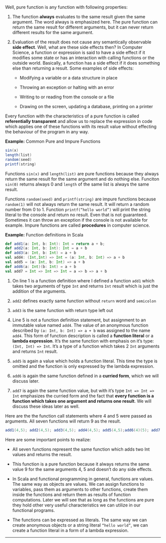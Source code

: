 Well, pure function is any function with following properties:

1.  The function **always** evaluates to the same result given the same argument. The word always is emphasized here. The pure function can return the same result for different arguments, but it can never return different results for the same argument.

2.  Evaluation of the result does not cause any semantically observable **side effect**. Well, what are these side effects then? In Computer Science, a function or expression is said to have a side effect if it modifies some state or has an interaction with calling functions or the outside world. Basically, a function has a side effect if it does something else than returning a result. Some examples of side effects:

    -   Modifying a variable or a data structure in place

    -   Throwing an exception or halting with an error

    -   Writing to or reading from the console or a file

    -   Drawing on the screen, updating a database, printing on a
        printer

Every function with the characteristics of a pure function is called **referentially transparent** and allow us to replace the expression in code which applies one of these functions with its result value without effecting the behaviour of the program in any way.

**Example:** Common Pure and Impure Functions

```scala
sin(x)
length(list)
random(seed)
printf(string)
```

Functions `sin(x)` and `length(list)` are pure functions because they always return the same result for the same argument and do nothing else. Funciton `sin(0)` returns always 0 and `length` of the same list is always the same result.

Functions `random(seed)` and `printf(string)` are impure functions because `random(1)` will not always return the same result. It will return a random number from 0 to 1. Function `printf(“hello world”)` will print the string literal to the console and return no result. Even that is not guaranteed. Sometimes it can throw an exception if the console is not available for example. Impure functions are called **procedures** in computer science.

**Example:** Function definitions in Scala

```scala
def add1(a: Int, b: Int): Int = return a + b;
def add2(a: Int, b: Int): Int = a + b
def add3(a: Int, b: Int) = a + b
val add4: (Int,Int) => Int = (a: Int, b: Int) => a + b
val add5 = (a: Int, b: Int) => a + b
def add6(a: Int)(b: Int) = a + b
val add7 = Int => Int => Int = a => b => a + b
```   

1.  On line 1 is a function definition where I defined a function `add1` which takes two arguments of type `Int` and returns `Int` result which is just the addition of the arguments.

2.  `add2` defines exactly same function without `return` word and `semicolon`

3.  `add3` is the same function with return type left out

4.  Line 5 is not a function definition statement, but assignment to an immutable value named `add4`. The value of an anonymous function described by `(a: Int, b: Int) => a + b` was assigned to the name
    `add4`. This form of function description is called a **function literal** or a **lambda expression**. It’s the same function with emphasis on it’s type: `(Int, Int) => Int`. It’s a type of a function which takes 2 `Int` arguments and returns `Int` result.

5.  `add5` is again a value which holds a function literal. This time the type is omitted and the function is only expressed by the lambda expression.

6.  `add6` is again the same function defined in a **curried form**, which we will discuss later.

7.  `add7` is again the same function value, but with it’s type `Int => Int => Int` emphasizes the curried form and the fact that **every function is a function which takes one argument and returns one result**. We will discuss these ideas later as well.

Here are the the function call statements where 4 and 5 were passed as arguments. All seven functions will return 9 as the result.
```scala
add1(4,5); add2(4,5); add3(4,5); add4(4,5); add5(4,5);add6(4)(5); add7(4)(5);
```
Here are some important points to realize:

-   All seven functions represent the same function which adds two Int values and returns the result.

-   This function is a pure function because it always returns the same value 9 for the same arguments 4, 5 and doesn’t do any side effects.

-   In Scala and functional programming in general, functions are values. The same way as objects are values. We can assign functions to variables, pass them as arguments to other functions, create them inside the functions and return them as results of function computations. Later we will see that as long as the functions are pure they hold other very useful characteristics we can utilize in our functional programs.

-   The functions can be expressed as literals. The same way we can create anonymous objects or a string literal `“hello world”`, we can create a function literal in a form of a lambda expression.

* * * * *
